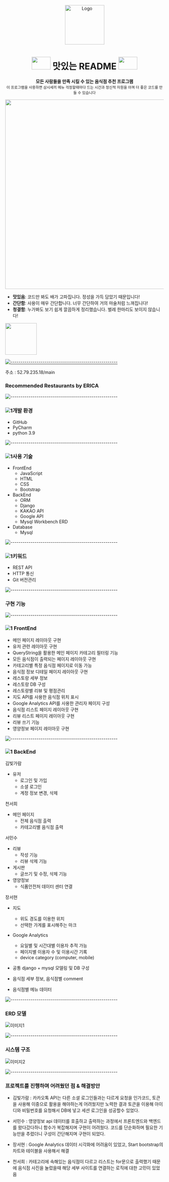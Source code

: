 <!-- ⚠️ This README has been generated from the file(s) "blueprint.md" ⚠️--><p align="center">
<img src="https://user-images.githubusercontent.com/97927143/151292746-dc755417-de3d-407c-a380-5aaee2079f7e.PNG" alt="Logo" width="125" height="125" />
</p>

<h1 align="center"><img src="https://user-images.githubusercontent.com/97927143/151305190-37858cc2-1fc2-4820-9d1e-a4199ab5f3d0.PNG" width="60" height="40">
 맛있는 README <img src="https://user-images.githubusercontent.com/97927143/151305190-37858cc2-1fc2-4820-9d1e-a4199ab5f3d0.PNG" width="60" height="40"></h1>
<p align="center"></ㅔ>

<p align="center">
  <b>모든 사람들을 만족 시킬 수 있는 음식점 추천 프로그램</b></br>
  <sub>이 프로그램을 사용하면 삼시세끼 메뉴 걱정할때마다 드는 시간과 정신적 자원을 아껴 더 좋은 코드를 만들 수 있습니다<sub>
</p>

 
 
<p align="center">
<img src="https://user-images.githubusercontent.com/97927143/151304045-848c0db1-a9c4-4115-8efd-743e881babcc.PNG" width="1000" height="600">
</p>

 
 
 * **맛있음**: 코드만 봐도 배가 고파집니다. 정성을 가득 담았기 때문입니다!
* **간단함**: 사용이 매우 간단합니다. 너무 간단하여 거의 마술처럼 느껴집니다!
* **청결함**: 누가봐도 보기 쉽게 깔끔하게 정리했습니다. 벌레 한마리도 보이지 않습니다!

<img src="https://user-images.githubusercontent.com/97927143/151295683-4e778ca4-1d33-4e7e-977d-a6a2a827cbfd.PNG" height="100"> 
<br />

[![-----------------------------------------------------](https://raw.githubusercontent.com/andreasbm/readme/master/assets/lines/colored.png)](#table-of-contents)

주소 : 52.79.235.18/main

### Recommended Restaurants by ERICA
 
![-----------------------------------------------------](https://raw.githubusercontent.com/andreasbm/readme/master/assets/lines/colored.png)
 
### ![1](https://user-images.githubusercontent.com/97927143/151285581-31827794-08e5-44fa-9825-2693e211c610.PNG)개발 환경
- GitHub
- PyCharm
- python 3.9
 
![-----------------------------------------------------](https://raw.githubusercontent.com/andreasbm/readme/master/assets/lines/colored.png)
 
### ![1](https://user-images.githubusercontent.com/97927143/151285581-31827794-08e5-44fa-9825-2693e211c610.PNG)사용 기술
- FrontEnd
  - JavaScript
  - HTML
  - CSS
  - Bootstrap
- BackEnd
  - ORM
  - Django
  - KAKAO API
  - Google API
  - Mysql Workbench ERD
- Database
  - Mysql

![-----------------------------------------------------](https://raw.githubusercontent.com/andreasbm/readme/master/assets/lines/colored.png)

### ![1](https://user-images.githubusercontent.com/97927143/151285581-31827794-08e5-44fa-9825-2693e211c610.PNG)키워드
- REST API
- HTTP 통신
- Git 버전관리
 
 ![-----------------------------------------------------](https://raw.githubusercontent.com/andreasbm/readme/master/assets/lines/colored.png)
 
### 구현 기능
 
 ![-----------------------------------------------------](https://raw.githubusercontent.com/andreasbm/readme/master/assets/lines/colored.png)

 ### ![1](https://user-images.githubusercontent.com/97927143/151285581-31827794-08e5-44fa-9825-2693e211c610.PNG) FrontEnd
- 메인 페이지 레이아웃 구현
- 유저 관련 레이아웃 구현
- QueryString을 활용한 메인 페이지 카테고리 필터링 기능
- 모든 음식점이 출력되는 페이지 레이아웃 구현
- 카테고리별 특정 음식점 페이지로 이동 가능
- 음식점 정보 디테일 페이지 레이아웃 구현
- 레스토랑 세부 정보
- 레스토랑 DB 구성
- 레스토랑별 리뷰 및 평점관리
- 지도 API를 사용한 음식점 위치 표시
- Google Analytics API를 사용한 관리자 페이지 구성 
- 음식점 리스트 페이지 레이아웃 구현
- 리뷰 리스트 페이지 레이아웃 구현
- 리뷰 쓰기 기능
- 영양정보 페이지 레이아웃 구현

![-----------------------------------------------------](https://raw.githubusercontent.com/andreasbm/readme/master/assets/lines/colored.png)

### ![1](https://user-images.githubusercontent.com/97927143/151285581-31827794-08e5-44fa-9825-2693e211c610.PNG) BackEnd
김빛가람
- 유저
  - 로그인 및 가입
  - 소셜 로그인
  - 계정 정보 변경, 삭제

천서희
- 메인 페이지
  - 전체 음식점 출력
  - 카테고리별 음식점 출력

서민수
- 리뷰 
  - 작성 기능
  - 리뷰 삭제 기능
- 게시판
  - 글쓰기 및 수정, 삭제 기능
- 영양정보
  - 식품안전처 데이터 센터 연결
 
장서현
- 지도
  - 위도 경도를 이용한 위치
  - 선택한 가게를 표시해주는 마크
- Google Analytics
  - 요일별 및 시간대별 이용자 추적 가능
  - 페이지별 이용자 수 및 이용시간 기록
  - device category (computer, mobile) 

 - 공통 django + mysql 모델링 및 DB 구성
  - 음식점 세부 정보, 음식점별 comment
  - 음식점별 메뉴 데이터

![-----------------------------------------------------](https://raw.githubusercontent.com/andreasbm/readme/master/assets/lines/colored.png)
 
### ERD 모델
 
![이미지1](https://user-images.githubusercontent.com/97927143/151311018-5409cd60-cade-46bb-bd53-9098177c8ee7.png)
 
![-----------------------------------------------------](https://raw.githubusercontent.com/andreasbm/readme/master/assets/lines/colored.png)
 
### 시스템 구조
![이미지2](https://user-images.githubusercontent.com/97927143/151311349-03c71e68-5962-417f-941a-a7bfeca05cd7.png)

![-----------------------------------------------------](https://raw.githubusercontent.com/andreasbm/readme/master/assets/lines/colored.png)
 
### 프로젝트를 진행하며 어려웠던 점 & 해결방안
 
- 김빛가람 : 카카오톡 API는 다른 소셜 로그인들과는 다르게 요청을 인가코드, 토큰을 사용해 이중으로 활용을 해야하는게 어려웠지만 노력한 결과
  토큰을 이용해 아이디와 비밀번호를 요청해서 DB에 넣고 세션 로그인을 성공할수 있었다.
 
- 서민수 : 영양정보 api 데이터를 호출하고 출력하는 과정에서 프론트엔드와 백엔드를 왔다갔다하니 함수가 복잡해지며 구현이 어려웠다. 
 코드를 단순화하며 필요한 기능만을 추렸더니 구성이 간단해지며 구현이 되었다.
 
- 장서현 : Google Analytics 데이터 시각화에 어려움이 있었고, Start bootstrap의 차트와 테이블을 사용해서 해결
 
- 천서희 : 카테고리에 속해있는 음식점이 다르고 리스트는 for문으로 출력했기 때문에 음식점 사진을 눌렀을때 해당 세부 사이트를 연결하는 로직에 대한 고민이 있었음 

